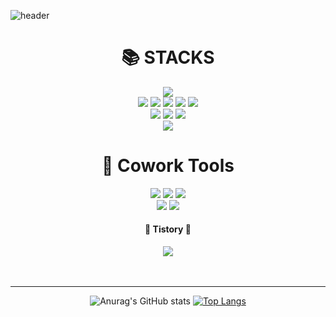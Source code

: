 ![header](https://capsule-render.vercel.app/api?type=waving&color=auto&height=300&section=header&text=MOON&fontSize=50&animation=fadeIn&fontAlignY=38&descAlignY=51&descAlign=62)

<div align=center><h1>📚 STACKS</h1></div>

<div align=center> 
  <img src="https://img.shields.io/badge/python-3776AB?style=flat&for-the-badge&logo=python&logoColor=white"> 
  <br>
  <img src="https://img.shields.io/badge/oracle-F80000?style=flat&for-the-badge&logo=oracle&logoColor=white"> 
  <img src="https://img.shields.io/badge/mysql-4479A1?style=flat&for-the-badge&logo=mysql&logoColor=white"> 
  <img src="https://img.shields.io/badge/mariaDB-003545?style=flat&for-the-badge&logo=mariaDB&logoColor=white"> 
  <img src="https://img.shields.io/badge/mongoDB-47A248?style=flat&for-the-badge&logo=MongoDB&logoColor=white">
  <img src="https://img.shields.io/badge/firebase-FFCA28?style=flat&for-the-badge&logo=firebase&logoColor=white">
  <br>
 
  <img src="https://img.shields.io/badge/django-092E20?style=flat&for-the-badge&logo=django&logoColor=white">
  <img src="https://img.shields.io/badge/flask-000000?style=flat&for-the-badge&logo=flask&logoColor=white">
  <img src="https://img.shields.io/badge/tensorflow-FF6F00?style=flat&for-the-badge&logo=tensorflow&logoColor=white">
  <br>

  <img src="https://img.shields.io/badge/linux-FCC624?style=flat&for-the-badge&logo=linux&logoColor=black">
  <br>

  <div align="center">
  <h1>🧰 Cowork Tools </h1>
</div>

<div align="center">
  <img src="https://img.shields.io/badge/Git-F05032?style=flat&logo=Git&logoColor=white"/>
  <img src="https://img.shields.io/badge/GitHub-181717?style=flat&logo=GitHub&logoColor=white"/>
  <img src="https://img.shields.io/badge/Visual Studio Code-007ACC?style=flat&logo=Visual Studio Code&logoColor=white"/>
  <br/>
  <img src="https://img.shields.io/badge/Zeplin-FF9900?style=flat&logo=OpenZeppelin&logoColor=white"/> 
  <img src="https://img.shields.io/badge/Notion-000000?style=flat&logo=Notion&logoColor=white"/>
</div>
  <div align="center">
  <h4>📌 Tistory 📌</h4>
</div>

<div align="center">
  <a href="https://run-think-dev.tistory.com">
    <img src="https://img.shields.io/badge/Tistory-000000?style=flat&logo=Tistory&logoColor=white" />
  </a>
</div>
<br/>
</div>
 <br>
 <hr>
 <div align="center" style="text-align:center">
 
![Anurag's GitHub stats](https://github-readme-stats.vercel.app/api?username=devmoon0&show_icons=true&theme=radical)
[![Top Langs](https://github-readme-stats.vercel.app/api/top-langs/?username=devmoon0&layout=compact)](https://github.com/anuraghazra/github-readme-stats)

</div>
  
<br>
